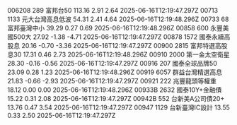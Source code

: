 006208	289	富邦台50	113.16	2.91	2.64	2025-06-16T12:19:47.297Z
00713	1133	元大台灣高息低波	54.31	2.41	4.64	2025-06-16T12:19:48.296Z
00733	68	富邦臺灣中小	39.29	0.27	0.69	2025-06-16T12:19:48.296Z
00858	600	永豐美國500大	27.92	-1.38	-4.71	2025-06-16T12:19:47.297Z
00878	1572	國泰永續高股息	20.16	-0.70	-3.36	2025-06-16T12:19:47.297Z
00900	2815	富邦特選高股息30	17.31	0.46	2.73	2025-06-16T12:19:48.296Z
00910	2000	第一金太空衛星	28.30	-0.16	-0.56	2025-06-16T12:19:47.297Z
00916	207	國泰全球品牌50	23.09	0.28	1.23	2025-06-16T12:19:48.296Z
00919	6057	群益台灣精選高息	21.83	-0.66	-2.93	2025-06-16T12:19:47.297Z
00921	222	兆豐龍頭等權重	18.12	0.00	0.00	2025-06-16T12:19:48.296Z
00933B	2632	國泰10Y+金融債	15.22	0.31	2.08	2025-06-16T12:19:47.297Z
00942B	552	台新美A公司債20+	13.76	0.47	3.54	2025-06-16T12:19:47.297Z
00947	1129	台新臺灣IC設計	13.55	0.33	2.50	2025-06-16T12:19:47.297Z